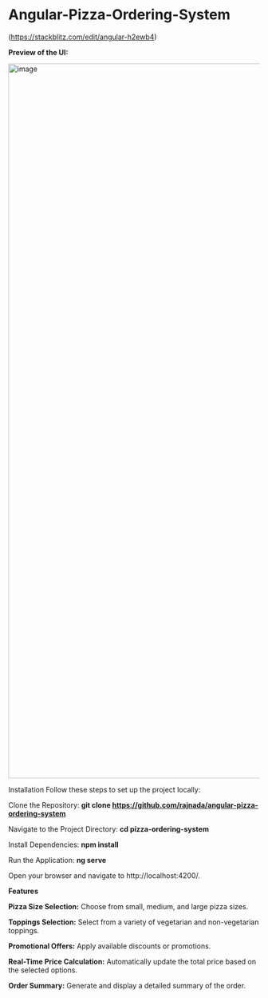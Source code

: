 # Angular-Pizza-Ordering-System

(https://stackblitz.com/edit/angular-h2ewb4)

**Preview of the UI:**

<img width="1430" alt="image" src="https://github.com/user-attachments/assets/e9a2d7de-219a-42a0-b0d5-1e5511e5fd42">




Installation 
Follow these steps to set up the project locally:

Clone the Repository:
**git clone https://github.com/rajnada/angular-pizza-ordering-system**

Navigate to the Project Directory:
**cd pizza-ordering-system**

Install Dependencies:
**npm install**

Run the Application:
**ng serve**

Open your browser and navigate to http://localhost:4200/.

**Features**

**Pizza Size Selection:** Choose from small, medium, and large pizza sizes.

**Toppings Selection:** Select from a variety of vegetarian and non-vegetarian toppings.

**Promotional Offers:** Apply available discounts or promotions.

**Real-Time Price Calculation:** Automatically update the total price based on the selected options.

**Order Summary:** Generate and display a detailed summary of the order.

